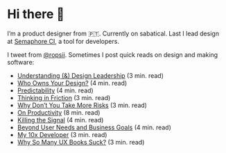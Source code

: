 # Hi there 👋


I’m a product designer from 🇵🇹. Currently on sabatical. Last I lead design at [Semaphore CI](https://semaphoreci.com), a tool for developers.

I tweet from [@ropsii](https://twitter.com/ropsii). Sometimes I post quick reads on design and making software:

- [Understanding (&) Design Leadership](https://www.petarperovic.com/blog/design-leadership/) (3 min. read)
- [Who Owns Your Design?](https://www.petarperovic.com/blog/work-ownership/) (4 min. read)
- [Predictability](https://www.petarperovic.com/blog/predictability/) (4 min. read)
- [Thinking in Friction](https://www.petarperovic.com/blog/friction/) (3 min. read)
- [Why Don’t You Take More Risks](https://www.petarperovic.com/blog/innovation/) (3 min. read)
- [On Productivity](https://www.petarperovic.com/blog/productivity/) (8 min. read)
- [Killing the Signal](https://www.petarperovic.com/blog/usable-is-beautiful/) (4 min. read)
- [Beyond User Needs and Business Goals](https://www.petarperovic.com/blog/beyond-user-needs-and-business-goals/) (4 min. read)
- [My 10x Developer](https://www.petarperovic.com/blog/my-10x-developer/) (3 min. read)
- [Why So Many UX Books Suck?](https://www.petarperovic.com/blog/ux-books-suck/) (3 min. read)

<!--
**ropsii/ropsii** is a ✨ _special_ ✨ repository because its `README.md` (this file) appears on your GitHub profile.

Here are some ideas to get you started:

- 🔭 I’m currently working on ...
- 🌱 I’m currently learning ...
- 👯 I’m looking to collaborate on ...
- 🤔 I’m looking for help with ...
- 💬 Ask me about ...
- 📫 How to reach me: ...
- 😄 Pronouns: ...
- ⚡ Fun fact: ...
-->

